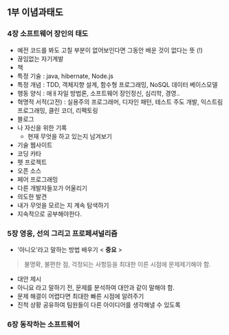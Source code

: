 
## 1부 이념과태도

### 4장 소프트웨어 장인의 태도
- 예전 코드를 봐도 고칠 부분이 없어보인다면 그동안 배운 것이 없다는 뜻 (!)
- 끊임없는 자기계발
 - 책
  - 특정 기술 : java, hibernate, Node.js
  - 특정 개념 : TDD, 객체지향 설계, 함수형 프로그래밍, NoSQL 데이터 베이스모델 
  - 행동 양식 : 애ㅐ자일 방법론, 소프트웨어 장인정신, 심리학, 경영.. 
  - 혁명적 서적(고전) : 실용주의 프로그래머, 디자인 패턴, 테스트 주도 개발, 익스트림 프로그래밍, 클린 코더, 리펙토링
 - 블로그
  - 나 자신을 위한 기록
    - 현재 무엇을 하고 있는지 남겨보기
 - 기술 웹사이트
 - 코딩 카타
 - 펫 프로젝트
 - 오픈 소스
 - 페어 프로그래밍
- 다른 개발자들꼬가 어울리기
- 의도한 발견
 - 내가 무엇을 모르는 지 계속 탐색하기
- 지속적으로 공부해야한다.


### 5장 영웅, 선의 그리고 프로페셔널리즘
- '아니오'라고 말하는 방법 배우기 < **중요** >
> 불명확, 불편한 점, 걱정되는 사항등을 최대한 이른 시점에 문제제기해야 함.
- 대안 제시 
 - 아니요 라고 말하기 전, 문제를 분석하여 대안과 같이 말해야 함.
 - 문제 해결이 어렵다면 최대한 빠른 시점에 알려주기
 - 진척 상황 공유하여 팀원들이 다른 아이디어를 생각해낼 수 있도록
 

### 6장 동작하는 소프트웨어


